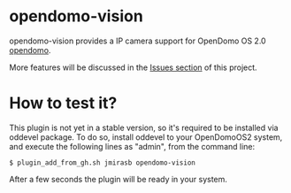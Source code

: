 opendomo-vision
===============

opendomo-vision provides a IP camera support for OpenDomo OS 2.0 [opendomo](http://es.opendomo.org).

More features will be discussed in the [Issues section](https://github.com/jmirasb/opendomo-vision/issues) of this project.

How to test it?
===============

This plugin is not yet in a stable version, so it's required to be installed via oddevel package. 
To do so, install oddevel to your OpenDomoOS2 system, and execute the following lines as "admin", from the command line:

    $ plugin_add_from_gh.sh jmirasb opendomo-vision
    
After a few seconds the plugin will be ready in your system. 
